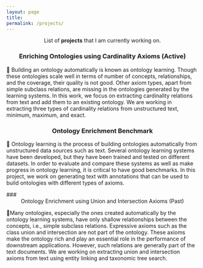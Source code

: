```yaml
---
layout: page
title: 
permalink: /projects/
---
```


<p align="center">
List of <b>projects</b> that I am currently working on.
</p>

### <center>Enriching Ontologies using Cardinality Axioms (Active) </center>
<p>
📢 Building an ontology automatically is known as ontology learning. Though these ontologies scale well in terms of number of concepts, relationships, and the coverage, their quality is not good. Other axiom types, apart from simple subclass relations, are missing in the ontologies generated by the learning systems.  In this work, we focus on extracting cardinality relations from text and add them to an existing ontology. We are working in extracting three types of cardinality relations from unstructured text, minimum, maximum, and exact.
</p>


### <center>Ontology Enrichment Benchmark </center>
<p>
📢 Ontology learning is the process of building ontologies automatically from unstructured data sources such as text. Several ontology learning systems have been developed, but they have been trained and tested on different datasets. In order to evaluate and compare these systems as well as make progress in ontology learning, it is critical to have good benchmarks. In this project, we work on generating text with annotations that can be used to build ontologies with different types of axioms.
</p>  
### <center>Ontology Enrichment using Union and Intersection Axioms (Past)</center>
<p>
📢Many  ontologies,  especially  the  ones  created  automatically by the ontology learning systems, have only shallow relationships  between  the  concepts,  i.e.,  simple  subclass  relations. Expressive axioms such as the class union and intersection are not part of the ontology. These axioms make the ontology  rich  and  play  an  essential  role  in  the  performance  of downstream  applications.  However,  such  relations  are  generally part of the text documents. We are working on extracting union and intersection axioms from text using entity linking and taxonomic tree search.
</p>

